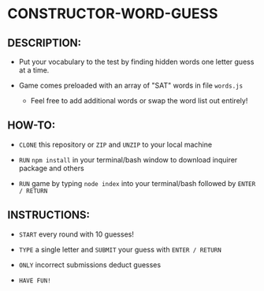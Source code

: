 # CONSTRUCTOR-WORD-GUESS

## DESCRIPTION: 

* Put your vocabulary to the test by finding hidden words one letter guess at a time.

* Game comes preloaded with an array of "SAT" words in file `words.js`

  * Feel free to add additional words or swap the word list out entirely! 

## HOW-TO:

* `CLONE` this repository or `ZIP` and `UNZIP` to your local machine

* `RUN` `npm install` in your terminal/bash window to download inquirer package and others

* `RUN` game by typing `node index` into your terminal/bash followed by `ENTER / RETURN`

## INSTRUCTIONS:

* `START` every round with 10 guesses!

* `TYPE` a single letter and `SUBMIT` your guess with `ENTER / RETURN`

* `ONLY` incorrect submissions deduct guesses

* `HAVE FUN!`